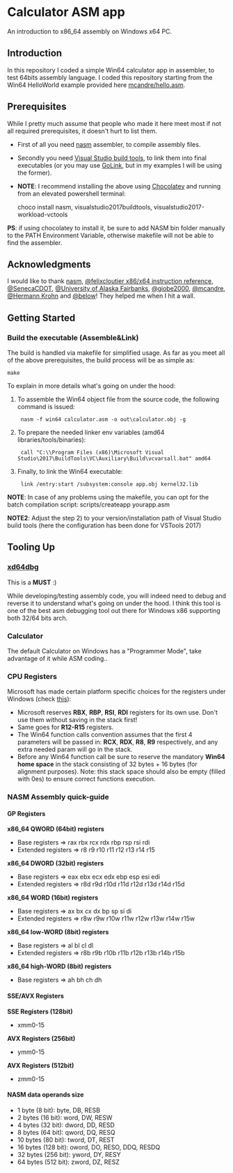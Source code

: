 # Calculator ASM app

An introduction to x86_64 assembly on Windows x64 PC.

## Introduction

In this repository I coded a simple Win64 calculator app in assembler, to test 64bits assembly language.
I coded this repository starting from the Win64 HelloWorld example provided here [mcandre/hello.asm](https://gist.github.com/mcandre/b3664ffbeb4f5764b36a397fafb04f1c).

## Prerequisites

While I pretty much assume that people who made it here meet most if not all required prerequisites, it doesn't hurt to list them.

* First of all you need [nasm](https://nasm.us/) assembler, to compile assembly files.

* Secondly you need [Visual Studio build tools](https://visualstudio.microsoft.com/it/downloads/?q=build+tools), to link them into final executables (or you may use [GoLink](https://www.godevtool.com/), but in my examples I will be using the former).

* __NOTE__: I recommend installing the above using [Chocolatey](https://chocolatey.org/install) and running from an elevated powershell terminal: 

    choco install nasm, visualstudio2017buildtools, visualstudio2017-workload-vctools

__PS__: if using chocolatey to install it, be sure to add NASM bin folder manually to the PATH Environment Variable, otherwise makefile will not be able to find the assembler.


## Acknowledgments

I would like to thank [nasm](https://nasm.us/), [@felixcloutier x86/x64 instruction reference](https://www.felixcloutier.com/x86/), [@SenecaCDOT](https://wiki.cdot.senecacollege.ca/wiki/X86_64_Register_and_Instruction_Quick_Start), [@University of Alaska Fairbanks](https://www.cs.uaf.edu/2017/fall/cs301/reference/x86_64.html), [@giobe2000](http://www.giobe2000.it/), [@mcandre](https://gist.github.com/mcandre), [@Hermann Krohn](https://towardsdatascience.com/hello-world-not-so-easy-in-assembly-23da6644ff0d) and [@below](https://github.com/below)! They helped me when I hit a wall.

## Getting Started

### Build the executable (Assemble&Link)

The build is handled via makefile for simplified usage. As far as you meet all of the above prerequisites, the build process will be as simple as:

    make

To explain in more details what's going on under the hood:

1) To assemble the Win64 object file from the source code, the following command is issued:
  
        nasm -f win64 calculator.asm -o out\calculator.obj -g

2) To prepare the needed linker env variables (amd64 libraries/tools/binaries):

        call "C:\\Program Files (x86)\Microsoft Visual Studio\2017\BuildTools\VC\Auxiliary\Build\vcvarsall.bat" amd64

3) Finally, to link the Win64 executable:

        link /entry:start /subsystem:console app.obj kernel32.lib 

__NOTE__: In case of any problems using the makefile, you can opt for the batch compilation script: scripts/createapp yourapp.asm

__NOTE2__: Adjust the step 2) to your version/installation path of Visual Studio build tools (here the configuration has been done for VSTools 2017)

## Tooling Up

### [xd64dbg](https://x64dbg.com/)

This is a __MUST__ :) 

While developing/testing assembly code, you will indeed need to debug and reverse it to understand what's going on under the hood.
I think this tool is one of the best asm debugging tool out there for Windows x86 supporting both 32/64 bits arch.

### Calculator

The default Calculator on Windows has a "Programmer Mode", take advantage of it while ASM coding..

### CPU Registers

Microsoft has made certain platform specific choices for the registers under Windows (check [this](https://www.cs.uaf.edu/2017/fall/cs301/reference/x86_64.html)):

* Microsoft reserves **RBX**, **RBP**, **RSI**, **RDI** registers for its own use. Don't use them without saving in the stack first!
* Same goes for **R12-R15** registers.
* The Win64 function calls convention assumes that the first 4 parameters will be passed in: **RCX**, **RDX**, **R8**, **R9** respectively, and any extra needed param will go in the stack.
* Before any Win64 function call be sure to reserve the mandatory __Win64 home space__ in the stack consisting of 32 bytes + 16 bytes (for alignment purposes). Note: this stack space should also be empty (filled with 0es) to ensure correct functions execution.

### NASM Assembly quick-guide

#### GP Registers

__x86_64 QWORD (64bit) registers__

* Base registers        => rax rbx rcx rdx rbp rsp rsi rdi
* Extended registers    => r8 r9 r10 r11 r12 r13 r14 r15

__x86_64 DWORD (32bit) registers__

* Base registers        => eax ebx ecx edx ebp esp esi edi
* Extended registers    => r8d r9d r10d r11d r12d r13d r14d r15d

__x86_64 WORD (16bit) registers__

* Base registers        => ax bx cx dx bp sp si di
* Extended registers    => r8w r9w r10w r11w r12w r13w r14w r15w

__x86_64 low-WORD (8bit) registers__

* Base registers        => al bl cl dl
* Extended registers    => r8b r9b r10b r11b r12b r13b r14b r15b

__x86_64 high-WORD (8bit) registers__

* Base registers        => ah bh ch dh

#### SSE/AVX Registers

__SSE Registers (128bit)__

* xmm0-15

__AVX Registers (256bit)__

* ymm0-15

__AVX Registers (512bit)__

* zmm0-15


#### NASM data operands size

* 1 byte (8 bit): byte, DB, RESB
* 2 bytes (16 bit): word, DW, RESW
* 4 bytes (32 bit): dword, DD, RESD
* 8 bytes (64 bit): qword, DQ, RESQ
* 10 bytes (80 bit): tword, DT, REST
* 16 bytes (128 bit): oword, DO, RESO, DDQ, RESDQ
* 32 bytes (256 bit): yword, DY, RESY
* 64 bytes (512 bit): zword, DZ, RESZ
